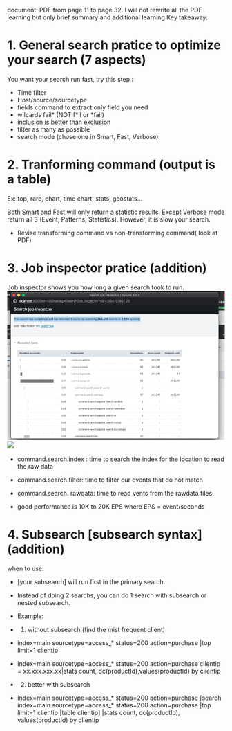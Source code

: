document: PDF from page 11 to page 32. I will not rewrite all the PDF learning but only brief summary and additional learning
Key takeaway:
# 1. General search pratice to optimize your search (7 aspects)
You want your search run fast, try this step :

* Time filter 
* Host/source/sourcetype
* fields command to extract only field you need 
* wilcards fail* (NOT f*il or *fail)
* inclusion is better than exclusion
* filter as many as possible
* search mode (chose one in Smart, Fast, Verbose)

# 2. Tranforming command (output is a table)
Ex: top, rare, chart, time chart, stats, geostats...

Both Smart and Fast will only return a statistic results. Except Verbose mode return all 3 (Event, Patterns, Statistics). However, it is slow your search.

* Revise transforming command vs non-transforming command( look at PDF)

# 3. Job inspector pratice (addition)
Job inspector shows you how long a given search took to run. 
![open the Job >>> see Header. ](image./Job_header.png)
![](image./Job_details.png)
* command.search.index : time to search the index for the location to read the raw data
* command.search.filter: time to filter our events that do not match
* command.search. rawdata: time to read vents from the rawdata files.

* good performance is 10K to 20K EPS where EPS = event/seconds

# 4. Subsearch [subsearch syntax] (addition)
when to use:
* [your subsearch] will run first in the primary search.
* Instead of doing 2 searchs, you can do 1 search with subsearch or nested subsearch. 
* Example: 
* 1. without subsearch (find the mist frequent client)
* index=main sourcetype=access_* status=200 action=purchase |top limit=1 clientip
* index=main sourcetype=access_* status=200 action=purchase clientip = xx.xxx.xxx.xx|stats count, dc(productId),values(productId) by clientip

* 2. better with subsearch
* index=main sourcetype=access_* status=200 action=purchase [search index=main sourcetype=access_* status=200 action=purchase |top limit=1 clientip |table clientip] |stats count, dc(productId), values(productId) by clientip
